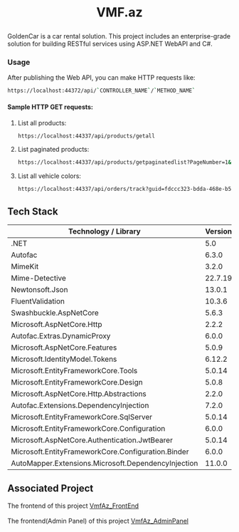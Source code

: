 # <p align="center">VMF.az</p>

GoldenCar is a car rental solution. This project includes an enterprise-grade solution for building RESTful services using ASP.NET WebAPI and C#.

### Usage
 
After publishing the Web API, you can make HTTP requests like:
   
   ```sh
   https://localhost:44372/api/`CONTROLLER_NAME`/`METHOD_NAME`
   ```
   
 #### Sample HTTP GET requests:

1. List all products:
   ```sh
   https://localhost:44337/api/products/getall
   ```
2. List paginated products:
   ```sh
   https://localhost:44337/api/products/getpaginatedlist?PageNumber=1&BrandIds=2&GenderIds=1
   ```
3. List all vehicle colors:
   ```sh
   https://localhost:44337/api/orders/track?guid=fdccc323-bdda-468e-b5fb-3b3e014e86c5
   ```



## Tech Stack
| Technology / Library | Version |
| ------------- | ------------- |
| .NET | 5.0 |
| Autofac | 6.3.0 |
| MimeKit | 3.2.0 |
| Mime-Detective | 22.7.19 |
| Newtonsoft.Json | 13.0.1 |
| FluentValidation | 10.3.6 |
| Swashbuckle.AspNetCore | 5.6.3 |
| Microsoft.AspNetCore.Http | 2.2.2 |
| Autofac.Extras.DynamicProxy | 6.0.0 |
| Microsoft.AspNetCore.Features | 5.0.9 |
| Microsoft.IdentityModel.Tokens | 6.12.2 |
| Microsoft.EntityFrameworkCore.Tools | 5.0.14 |
| Microsoft.EntityFrameworkCore.Design | 5.0.8 |
| Microsoft.AspNetCore.Http.Abstractions | 2.2.0 |
| Autofac.Extensions.DependencyInjection | 7.2.0 |
| Microsoft.EntityFrameworkCore.SqlServer | 5.0.14 |
| Microsoft.EntityFrameworkCore.Configuration | 6.0.0 |
| Microsoft.AspNetCore.Authentication.JwtBearer | 5.0.14 |
| Microsoft.EntityFrameworkCore.Configuration.Binder | 6.0.0 |
| AutoMapper.Extensions.Microsoft.DependencyInjection | 11.0.0 |

## Associated Project

The frontend of this project [VmfAz_FrontEnd](https://github.com/Parviz-Alakbarov/VmfAz_FrontEnd)
   <br><br>
The frontend(Admin Panel) of this project [VmfAz_AdminPanel](https://github.com/Parviz-Alakbarov/VmfAz_AdminPanel)


 
